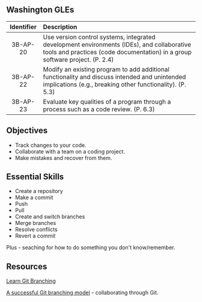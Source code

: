 
## Washington GLEs

| Identifier | Description |
| :---:      | :--- |
| 3B-AP-20   | Use version control systems, integrated development environments (IDEs), and collaborative tools and practices (code documentation) in a group software project. (P. 2.4) |
| 3B-AP-22   | Modify an existing program to add additional functionality and discuss intended and unintended implications (e.g., breaking other functionality). (P. 5.3) |
| 3B-AP-23   | Evaluate key qualities of a program through a process such as a code review. (P. 6.3) |

## Objectives

* Track changes to your code.
* Collaborate with a team on a coding project.
* Make mistakes and recover from them.

## Essential Skills

* Create a repository
* Make a commit
* Push
* Pull
* Create and switch branches
* Merge branches
* Resolve conflicts
* Revert a commit

Plus - seaching for how to do something you don't know/remember.

## Resources

[Learn Git Branching](https://learngitbranching.js.org)

[A successful Git branching model](https://nvie.com/posts/a-successful-git-branching-model/) - collaborating through Git.
